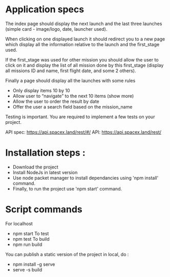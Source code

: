 # Application specs

The index page should display the next launch and the last three launches (simple card - image/logo, date, launcher used).

When clicking on one displayed launch it should redirect you to a new page which display all the information relative to the launch and the first_stage used.

If the first_stage was used for other mission you should allow the user to click on it and display the list of all mission done by this first_stage (display all missions ID and name, first flight date, and some 2 others).

Finally a page should display all the launches with some rules
- Only display items 10 by 10
- Allow user to “navigate” to the next 10 items (show more)
- Allow the user to order the result by date
- Offer the user a search field based on the mission_name

Testing is important. You are required to implement a few tests on your project.

API spec: https://api.spacex.land/rest/#/ 
API: https://api.spacex.land/rest/

# Installation steps :

- Download the project
- Install NodeJs in latest version
- Use node packet manager to install dependancies using 'npm install' command.
- Finally, to run the project use 'npm start' command.

# Script commands

For localhost
- npm start
To test
- npm test
To build 
- npm run build

You can publish a static version of the project in local,  do :
- npm install -g serve
- serve -s build
